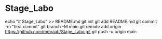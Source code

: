 # Stage_Labo

echo "# Stage_Labo" >> README.md
git init
git add README.md
git commit -m "first commit"
git branch -M main
git remote add origin https://github.com/mmraati/Stage_Labo.git
git push -u origin main
